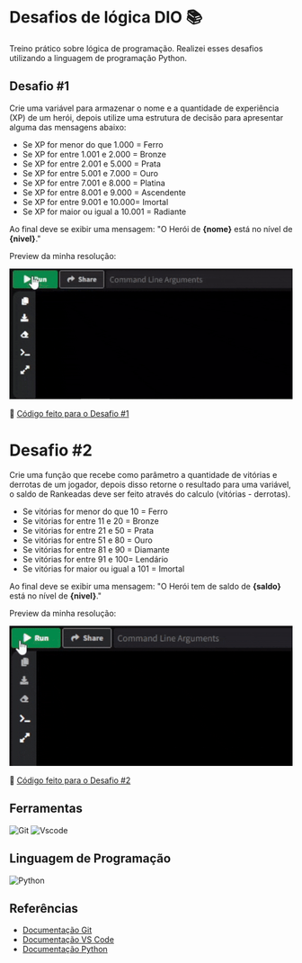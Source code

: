 # Desafios de lógica DIO 📚

Treino prático sobre lógica de programação. Realizei esses desafios utilizando a linguagem de programação Python.

## Desafio #1

Crie uma variável para armazenar o nome e a quantidade de experiência (XP) de um herói, depois utilize uma estrutura de decisão para apresentar alguma das mensagens abaixo:

- Se XP for menor do que 1.000 = Ferro
- Se XP for entre 1.001 e 2.000 = Bronze
- Se XP for entre 2.001 e 5.000 = Prata
- Se XP for entre 5.001 e 7.000 = Ouro
- Se XP for entre 7.001 e 8.000 = Platina
- Se XP for entre 8.001 e 9.000 = Ascendente
- Se XP for entre 9.001 e 10.000= Imortal
- Se XP for maior ou igual a 10.001 = Radiante

Ao final deve se exibir uma mensagem: "O Herói de **{nome}** está no nível de **{nivel}**."

Preview da minha resolução:

![preview_desafio1](https://github.com/IsaRamos/desafio-dio/blob/main/gifs/preview_desafio1.gif)

📌 [Código feito para o Desafio #1](https://github.com/IsaRamos/desafio-dio/blob/main/desafio1.py)

# Desafio #2

Crie uma função que recebe como parâmetro a quantidade de vitórias e derrotas de um jogador, depois disso retorne o resultado para uma variável, o saldo de Rankeadas deve ser feito através do calculo (vitórias - derrotas).

- Se vitórias for menor do que 10 = Ferro
- Se vitórias for entre 11 e 20 = Bronze
- Se vitórias for entre 21 e 50 = Prata
- Se vitórias for entre 51 e 80 = Ouro
- Se vitórias for entre 81 e 90 = Diamante
- Se vitórias for entre 91 e 100= Lendário
- Se vitórias for maior ou igual a 101 = Imortal

Ao final deve se exibir uma mensagem: "O Herói tem de saldo de **{saldo}** está no nível de **{nivel}**."

Preview da minha resolução:

![preview_desafio2](https://github.com/IsaRamos/desafio-dio/blob/main/gifs/preview_desafio2.gif)

📌 [Código feito para o Desafio #2](https://github.com/IsaRamos/desafio-dio/blob/main/desafio2.py)

## Ferramentas
![Git](https://img.shields.io/badge/GIT-E44C30?style=for-the-badge&logo=git&logoColor=white)
![Vscode](https://img.shields.io/badge/Vscode-007ACC?style=for-the-badge&logo=visual-studio-code&logoColor=white)

## Linguagem de Programação
![Python](https://img.shields.io/badge/python-3670A0?style=for-the-badge&logo=python&logoColor=ffffff)

## Referências
- [Documentação Git](https://git-scm.com/doc)
- [Documentação VS Code](https://code.visualstudio.com/docs)
- [Documentação Python](https://www.python.org/doc/)
